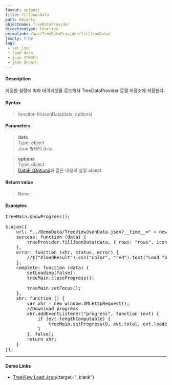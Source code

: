 ```yaml
---
layout: apipost
title: fillJsonData
part: Objects
objectname: TreeDataProvider
directiontype: Function
permalink: /api/TreeDataProvider/fillJsonData/
jsonly: true
tag:
 - set json
 - load data
 - json 로드하기
 - json 불러오기
---
```



#### Description

 지정한 설정에 따라 데이터셋을 로드해서 TreeDataProvider 로컬 저장소에 저장한다. 

#### Syntax

> function fillJsonData(data, options)

#### Parameters

> **data**  
> Type: object  
> Json 형태의 data.  

> **options**  
> Type: object    
> [DataFillOptions](/api/types/DataFillOptions/)와 같은 내용의 설정 object.    

#### Return value

> None.   

#### Examples 

<pre class="prettyprint">
treeMain.showProgress();

$.ajax({
    url: "../DemoData/TreeViewJsonData.json?__time__=" + new Date().getTime(),
    success: function (data) {
        treeProvider.fillJsonData(data, { rows: "rows", icon: "icon" });
    },
    error: function (xhr, status, error) {
        //$("#loadResult").css("color", "red").text("Load failed: " + error).show();
    },
    complete: function (data) {
        setLoading(false);
        treeMain.closeProgress();

        treeMain.setFocus();
    },
    xhr: function () {
        var xhr = new window.XMLHttpRequest();
        //Download progress
        xhr.addEventListener("progress", function (evt) {
            if (evt.lengthComputable) {
                treeMain.setProgress(0, evt.total, evt.loaded);
            }
        }, false);
        return xhr;
    }
});
</pre>

---

#### Demo Links

* [TreeView Load Json](http://demo.realgrid.net/Demo/TreeLoadJsonData){:target="_blank"}    